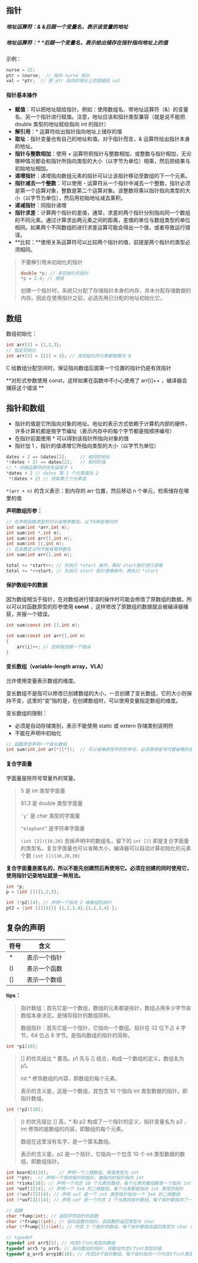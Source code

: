 ## 指针

##### 地址运算符：&  &后跟一个变量名，表示该变量的地址

##### 地址运算符：*   *后跟一个变量名，表示给出储存在指针指向地址上的值

示例：

```c
nurse = 22;
ptr = &nurse;  // 指向 nurse 指针
val = *ptr;  // 把 ptr 指向的地址上的值赋给 val
```

#### 指针基本操作

- **赋值**：可以把地址赋给指针。例如：使用数组名、带地址运算符（&）的变量名、另一个指针进行赋值。注意，地址应该和指针类型兼容（就是说不能把 double 类型的地址赋给指向 int 的指针）
- **解引用**：* 运算符给出指针指向地址上储存的值
- **取址**：指针变量也有自己的地址和值。对于指针而言，& 运算符给出指针本身的地址。
- **指针与整数相加**：使用 + 运算符把指针与整数相加，或整数与指针相加，无论哪种情况都会和指针所指向类型的大小（以字节为单位）相乘，然后把结果与初始地址相加。
- **递增指针**：递增指向数组元素的指针可以让该指针移动至数组的下一个元素。
- **指针减去一个整数**：可以使用 - 运算符从一个指针中减去一个整数，指针必须是第一个运算对象，整数是第二个运算对象。该整数将乘以指针指向类型的大小（以字节为单位），然后用初始地址减去乘积。
- **递减指针**：同指针递增
- **指针求差**：计算两个指针的差值，通常，求差的两个指针分别指向同一个数组的不同元素。通过计算求出两元素之间的距离，差值的单位与数组类型的单位相同。如果两个不同数组的进行求差运算可能会得出一个值，或者导致运行错误。
- **比较：**使用关系运算符可以比较两个指针的值，前提是两个指针的类型必须相同。

> 不要解引用未初始化的指针
>
> ```c
> double *p; // 未初始化的指针
> *p = 2.4; // 报错
> ```
>
> 创建一个指针时，系统只分配了存储指针本身的内存，并未分配存储数据的内存。因此在使用指针之前，必选先用已分配的地址初始化它。

## 数组

数组初始化：

```c
int arr[3] = {1,2,3};
// 指定初始化
int arr[3] = {[2] = 3}; // 未初始化的元素都被置为 0
```

C 给数组分配空间时，保证指向数组后面第一个位置的指针仍是有效指针

**对形式参数使用 const，这样如果在函数中不小心使用了 arr[i]++ ，编译器会捕获这个错误 **

## 指针和数组

- 指针的值是它所指向对象的地址。地址的表示方式依赖于计算机内部的硬件，许多计算机都是按字节编址（表示内存中的每个字节都是按顺序编号）
- 在指针前面使用 * 可以得到该指针所指向对象的值
- 指针加 1 ，指针的值递增它所指向类型的大小（以字节为单位）

```c
dates + 2 == &dates[2]; 	// 相同的地址
*(dates + 2) == dates[2];	// 相同的值    
// * 间接运算符的优先级高于 +
*dates + 2 // dates 第 1 个元素值加 2
 *(dates + 2) // 获取第三个元素值
```

`*(arr + n)` 的含义表示：到内存的 arr 位置，然后移动 n 个单元，检索储存在哪里的值

**声明数组形参：**

```c
// 在声明函数原型时可以省略参数名，以下4种是等价的
int sum(int *arr,int n);
int sum(int *,int n);
int sum(int arr[],int n);
int sum(int [],int n);
// 在函数定义时不能省略参数名
int sum(int arr[],int n);
```

```c
total += *start++; // 先执行 *start 操作，再对 start指针进行递增 
total += *++start; // 先执行 start 指针递增操作，再执行 *start
```

#### 保护数组中的数据

因为数组相当于指针，在对数组进行错误的操作时可能会修改了原数组的数据，所以可以对函数原型的形参使用 **const** ，这样修改了原数组的数据就会被编译器捕获，并报一个错误。

```c
int sum(const int [],int n);

int sum(const int arr[],int n) 
{
	arr[i]++; // 这样就会报一个错误
}
```

 

#### 变长数组（variable-length array，VLA）

允许使用变量表示数组的维度。

变长数组不是指可以修改已创建数组的大小，一旦创建了变长数组，它的大小则保持不变，这里的“变”指的是，在创建数组时，可以使用变量指定数组的维度。

变长数组的限制：

- 必须是自动存储类别，表示不能使用 static 或 extern 存储类别说明符
- 不能在声明中初始化

```c
// 函数原型声明一个变长数组
int sum(int,int ar[*][*]);	// 可以省略原型中的形参名，必须使用星号代替省略的维度
```



#### 复合字面量

字面量是除符号常量外的常量。

> 5 是 int 类型字面量
>
> 81.3 是 double 类型字面量
>
> `‘y’` 是 char 类型的字面量
>
> `“elephant”` 是字符串字面量
>
> `(int [2]){10,20}`  去掉声明中的数组名，留下的 `int [2]` 即是复合字面量的类型名，复合字面量也可以省略大小，编译器可以自动计算初始化的元素个数 `(int []){10,20,30}`

**复合字面量是匿名的，所以不能先创建然后再使用它。必须在创建的同时使用它，使用指针记录地址就是一种用法。**

```c
int *p;
p = (int []){1,2,3};

int (*p2)[4]; // 声明一个指向 2 维数组的指针
pt2 = (int [2][4]){ {1,2,3,4},{1,2,3,4} };
```

## 复杂的声明

| 符号 | 含义         |
| ---- | ------------ |
| *    | 表示一个指针 |
| ()   | 表示一个函数 |
| []   | 表示一个数组 |

**tips：**

> 指针数组：首先它是一个数组，数组的元素都是指针，数组占用多少字节由数组本身决定。是储存指针的数组简称。
>
> 数组指针：首先它是一个指针，它指向一个数组。指针在 32 位下占 4 字节，64 位占 8 字节。是指向数组的指针的简称。

```c
int *p1[10];
```

> [] 的优先级比 * 要高。p1 先与 [] 结合，构成一个数组的定义，数组名为 p1。
>
> int * 修饰数组的内容，即数组的每个元素。
>
> 表示的含义是，这是一个数组，其包含 10 个指向 int 类型数据的指针，即指针数组。

```c
int (*p2)[10];
```

> () 的优先级比 [] 高，* 和 p2 构成了一个指针的定义，指针变量名为 p2 ，int 修饰的是数组的内容，即数组的每个元素。
>
> 数组在这里没有名字，是一个匿名数组。
>
> 表示的含义是，p2 是一个指针，它指向一个包含 10 个 int 类型数据的数组，即数组指针。

```c
int board[8][8];	// 声明一个二维数组，其值类型为 int
int **ptr;	// 声明一个指向指针的指针，被指向的指针指向 int
int *risks[10]; // 声明一个内含 10 个元素的数组，每个元素的数组都是一个指向 int 的指针
int *oof[3][4]; // 声明一个 3x4 的二维数组，每个元素都是指向 int 类型的指针
int (*uuf)[3][4]; // 声明 uuf 是一个 int 类型指针指向一个 3x4 的二维数组
int (*uof[3])[4]; // 声明 uof 是一个内含 3 个元素的指针数组，每个指针都指向了一个内含 4 个 int 类型的元素数组

// 函数
char *fump(int); // 返回字符指针的函数
char (*frump)(int); // 指向函数的指针，该函数的返回类型为 char
char (*frump[3])(int); // 内含 3 个指针的数组，每个指针都指向返回类型为 char 的函数

// typedef
typedef int arr5[5]; // 内含5个int类型的数组
typedef arr5 *p_arr5; // 指向数组的指针，该数组内含5个int类型的值
typedef p_arr5 arrp10[10]; // 内含10个指针数组，每个指针指向一个内含5个int类型的数组
```

